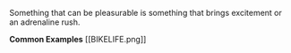 
Something that can be pleasurable is something that brings excitement or an adrenaline rush. 


**Common Examples**
[[BIKELIFE.png]]

